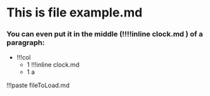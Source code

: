 # This is file example.md

### You can even put it in the middle **(!!!!inline clock.md )** of a paragraph:

- !!!col
	- 1
	  !!!inline clock.md
	- 1
	  a

!!!paste fileToLoad.md
